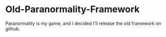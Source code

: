 # Old-Paranormality-Framework
Paranormality is my game, and I decided I'll release the old framework on github.
